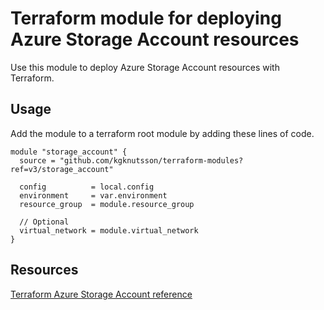 # Terraform module for deploying Azure Storage Account resources

Use this module to deploy Azure Storage Account resources with Terraform.

## Usage

Add the module to a terraform root module by adding these lines of code.

```
module "storage_account" {
  source = "github.com/kgknutsson/terraform-modules?ref=v3/storage_account"

  config          = local.config
  environment     = var.environment
  resource_group  = module.resource_group

  // Optional
  virtual_network = module.virtual_network
}
```

## Resources

[Terraform Azure Storage Account reference](https://registry.terraform.io/providers/hashicorp/azurerm/latest/docs/resources/storage_account)
